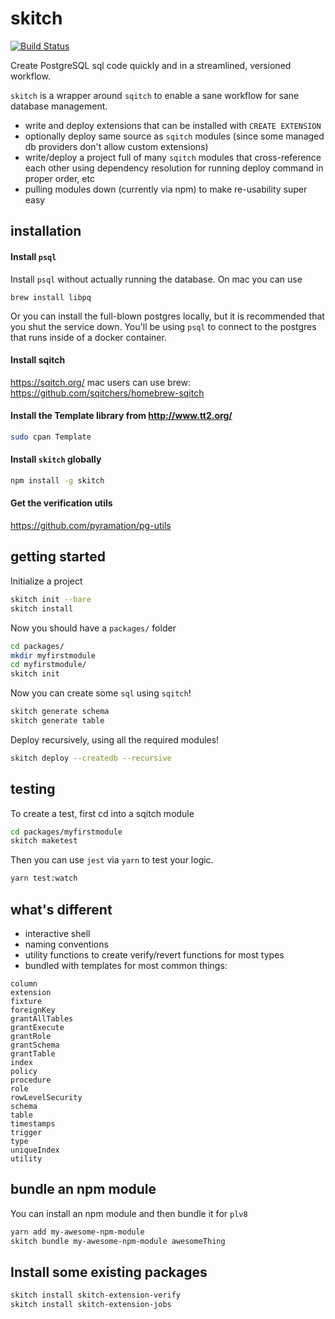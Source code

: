 # skitch

[![Build Status](https://travis-ci.org/pyramation/skitch.svg?branch=master)](https://travis-ci.org/pyramation/skitch)

Create PostgreSQL sql code quickly and in a streamlined, versioned workflow.

`skitch` is a wrapper around `sqitch` to enable a sane workflow for sane database management.

* write and deploy extensions that can be installed with `CREATE EXTENSION`
* optionally deploy same source as `sqitch` modules (since some managed db providers don't allow custom extensions)
* write/deploy a project full of many `sqitch` modules that cross-reference each other using dependency resolution for running deploy command in proper order, etc
* pulling modules down (currently via npm) to make re-usability super easy

## installation

#### Install `psql`

Install `psql` without actually running the database. On mac you can use

`brew install libpq`

Or you can install the full-blown postgres locally, but it is recommended that you shut the service down. You'll be using `psql` to connect to the postgres that runs inside of a docker container.

#### Install sqitch

https://sqitch.org/
mac users can use brew: https://github.com/sqitchers/homebrew-sqitch

#### Install the Template library from http://www.tt2.org/

```sh
sudo cpan Template
```

#### Install `skitch` globally

```sh
npm install -g skitch
```

#### Get the verification utils

https://github.com/pyramation/pg-utils

## getting started

Initialize a project

```sh
skitch init --bare
skitch install
```

Now you should have a `packages/` folder

```sh
cd packages/
mkdir myfirstmodule
cd myfirstmodule/
skitch init
```

Now you can create some `sql` using `sqitch`!

```sh
skitch generate schema
skitch generate table
```

Deploy recursively, using all the required modules!

```sh
skitch deploy --createdb --recursive
```

## testing

To create a test, first cd into a sqitch module

```sh
cd packages/myfirstmodule
skitch maketest
```

Then you can use `jest` via `yarn` to test your logic.

```sh
yarn test:watch
```

## what's different

* interactive shell
* naming conventions
* utility functions to create verify/revert functions for most types
* bundled with templates for most common things:

```
column
extension
fixture
foreignKey
grantAllTables
grantExecute
grantRole
grantSchema
grantTable
index
policy
procedure
role
rowLevelSecurity
schema
table
timestamps
trigger
type
uniqueIndex
utility
```

## bundle an npm module

You can install an npm module and then bundle it for `plv8`

```sh
yarn add my-awesome-npm-module
skitch bundle my-awesome-npm-module awesomeThing
```

## Install some existing packages

```sh
skitch install skitch-extension-verify
skitch install skitch-extension-jobs
```
